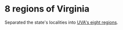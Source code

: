 # 8 regions of Virginia

Separated the state's localities into [UVA's eight regions](https://news.virginia.edu/sites/default/files/styles/uva_basic_article/public/article_image/cooper_ctr_regions%20copy.jpg?itok=gl103XJl).
